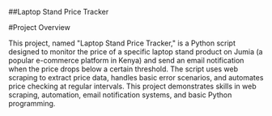 ##Laptop Stand Price Tracker

#Project Overview

This project, named "Laptop Stand Price Tracker," is a Python script designed to monitor the price of a specific laptop stand product on Jumia (a popular e-commerce platform in Kenya) and send an email notification when the price drops below a certain threshold. The script uses web scraping to extract price data, handles basic error scenarios, and automates price checking at regular intervals. This project demonstrates skills in web scraping, automation, email notification systems, and basic Python programming.



